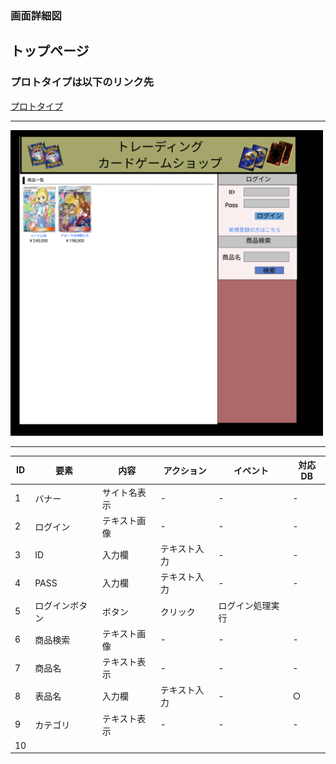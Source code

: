 ### 画面詳細図
## トップページ
### プロトタイプは以下のリンク先
[プロトタイプ](https://www.figma.com/file/OcrLaZa4Iho0YO6dadR7HM/Untitled?node-id=0%3A1)
*****
<img src="../img/Frame 1.png" width="500">

*****
|  ID  |  要素  |   内容   |  アクション  |  イベント  |  対応DB  |
|-----|-------|---------|-------------|------------|-------|
|1    |バナー|サイト名表示|-|-|-|
|2    |ログイン|テキスト画像|-|-|-|
|3    |ID|入力欄|テキスト入力|-|-|○| 
|4    |PASS|入力欄|テキスト入力|-|-|○|
|5    |ログインボタン|ボタン|クリック|ログイン処理実行||
|6    |商品検索|テキスト画像|-|-|-|
|7    |商品名|テキスト表示|-|-|-|
|8    |表品名|入力欄|テキスト入力|-|○|
|9    |カテゴリ|テキスト表示|-|-|-|
|10   |
